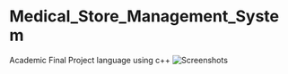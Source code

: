 # Medical_Store_Management_System
Academic Final Project
language using c++
![Screenshots](https://github.com/Jillur42/Medical_Store_Management_System/assets/79802162/6f188e59-979e-41ae-8acf-d454fd0fa7a4)
